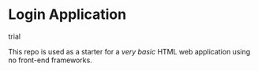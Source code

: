 # Login Application
trial

This repo is used as a starter for a _very basic_ HTML web application using no front-end frameworks.
